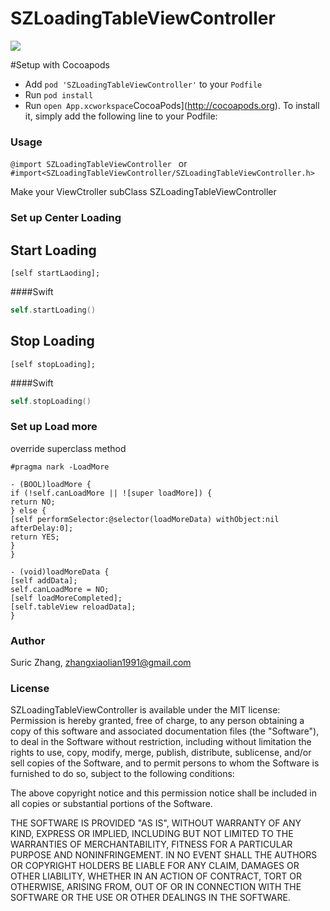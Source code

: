 # SZLoadingTableViewController

![](https://github.com/zhangxiaolian1991/SZLoadingTableViewController/blob/master/Example/SZLoadingTableViewController/Files/demo.gif)

#Setup with Cocoapods
* Add ```pod 'SZLoadingTableViewController'``` to your ```Podfile```
* Run ```pod install```
* Run ```open App.xcworkspace```CocoaPods](http://cocoapods.org). To install
it, simply add the following line to your Podfile:

### Usage

```@import SZLoadingTableViewController ```  or 
```#import<SZLoadingTableViewController/SZLoadingTableViewController.h>```

Make your ViewCtroller subClass SZLoadingTableViewController

### Set up Center Loading

## Start Loading
```objc
[self startLaoding];
```

####Swift

```swift
self.startLoading()
```
## Stop Loading
```objc
[self stopLoading];
```

####Swift

```swift
self.stopLoading()
```

### Set up Load more
override superclass method
```
#pragma nark -LoadMore

- (BOOL)loadMore {
if (!self.canLoadMore || ![super loadMore]) {
return NO;
} else {
[self performSelector:@selector(loadMoreData) withObject:nil afterDelay:0];
return YES;
}
}

- (void)loadMoreData {
[self addData];
self.canLoadMore = NO;
[self loadMoreCompleted];
[self.tableView reloadData];
}
```

### Author

Suric Zhang, zhangxiaolian1991@gmail.com

### License

SZLoadingTableViewController is available under the MIT license:
Permission is hereby granted, free of charge, to any person obtaining a copy of this software and associated documentation files (the "Software"), to deal in the Software without restriction, including without limitation the rights to use, copy, modify, merge, publish, distribute, sublicense, and/or sell copies of the Software, and to permit persons to whom the Software is furnished to do so, subject to the following conditions:

The above copyright notice and this permission notice shall be included in all copies or substantial portions of the Software.

THE SOFTWARE IS PROVIDED "AS IS", WITHOUT WARRANTY OF ANY KIND, EXPRESS OR IMPLIED, INCLUDING BUT NOT LIMITED TO THE WARRANTIES OF MERCHANTABILITY, FITNESS FOR A PARTICULAR PURPOSE AND NONINFRINGEMENT. IN NO EVENT SHALL THE AUTHORS OR COPYRIGHT HOLDERS BE LIABLE FOR ANY CLAIM, DAMAGES OR OTHER LIABILITY, WHETHER IN AN ACTION OF CONTRACT, TORT OR OTHERWISE, ARISING FROM, OUT OF OR IN CONNECTION WITH THE SOFTWARE OR THE USE OR OTHER DEALINGS IN THE SOFTWARE.
